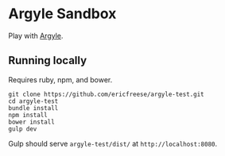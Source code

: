 # Argyle Sandbox

Play with [Argyle](https://github.com/ericfreese/argyle).

## Running locally

Requires ruby, npm, and bower.

```
git clone https://github.com/ericfreese/argyle-test.git
cd argyle-test
bundle install
npm install
bower install
gulp dev
```

Gulp should serve `argyle-test/dist/` at `http://localhost:8080`.

